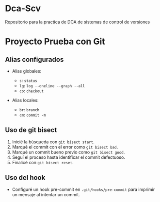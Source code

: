 # Dca-Scv
Repositorio para la practica de DCA de sistemas de control de versiones

# Proyecto Prueba con Git

## Alias configurados
- Alias globales:
  - `s`: `status`
  - `lg`: `log --oneline --graph --all`
  - `co`: `checkout`

- Alias locales:
  - `br`: `branch`
  - `cm`: `commit -m`

## Uso de git bisect
1. Inicié la búsqueda con `git bisect start`.
2. Marqué el commit con el error como `git bisect bad`.
3. Marqué un commit bueno previo como `git bisect good`.
4. Seguí el proceso hasta identificar el commit defectuoso.
5. Finalicé con `git bisect reset`.

## Uso del hook
- Configuré un hook pre-commit en `.git/hooks/pre-commit` para imprimir un mensaje al intentar un commit.

